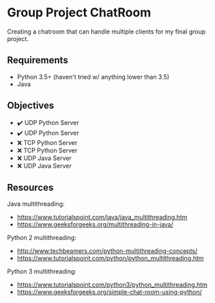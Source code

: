 # Group Project ChatRoom
Creating a chatroom that can handle multiple clients for my final group project.

## Requirements
* Python 3.5+ (haven't tried w/ anything lower than 3.5)
* Java

## Objectives
* :heavy_check_mark: UDP Python Server
* :heavy_check_mark: UDP Python Server
* :x: TCP Python Server
* :x: TCP Python Server
* :x: UDP Java Server
* :x: UDP Java Server

## Resources
Java multithreading:
* https://www.tutorialspoint.com/java/java_multithreading.htm
* https://www.geeksforgeeks.org/multithreading-in-java/

Python 2 multithreading:
* http://www.techbeamers.com/python-multithreading-concepts/
* https://www.tutorialspoint.com/python/python_multithreading.htm

Python 3 multithreading:
* https://www.tutorialspoint.com/python3/python_multithreading.htm
* https://www.geeksforgeeks.org/simple-chat-room-using-python/
